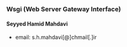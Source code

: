 ### Wsgi (Web Server Gateway Interface)

#### Seyyed Hamid Mahdavi

- email:
	s.h.mahdavi[@]chmail[.]ir


